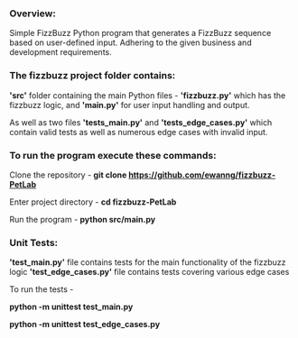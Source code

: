 ### Overview:

Simple FizzBuzz Python program that generates a FizzBuzz sequence based on user-defined input.
Adhering to the given business and development requirements.

### The fizzbuzz project folder contains:

**'src'** folder containing the main Python files -
**'fizzbuzz.py'** which has the fizzbuzz logic, and **'main.py'** for user input handling and output.

As well as two files **'tests_main.py'** and **'tests_edge_cases.py'**
which contain valid tests as well as numerous edge cases with invalid input.

### To run the program execute these commands:

Clone the repository -
**git clone https://github.com/ewanng/fizzbuzz-PetLab**

Enter project directory -
**cd fizzbuzz-PetLab**

Run the program -
**python src/main.py**


### Unit Tests:

**'test_main.py'** file contains tests for the main functionality of the fizzbuzz logic
**'test_edge_cases.py'** file contains tests covering various edge cases

To run the tests -

**python -m unittest test_main.py**

**python -m unittest test_edge_cases.py**
